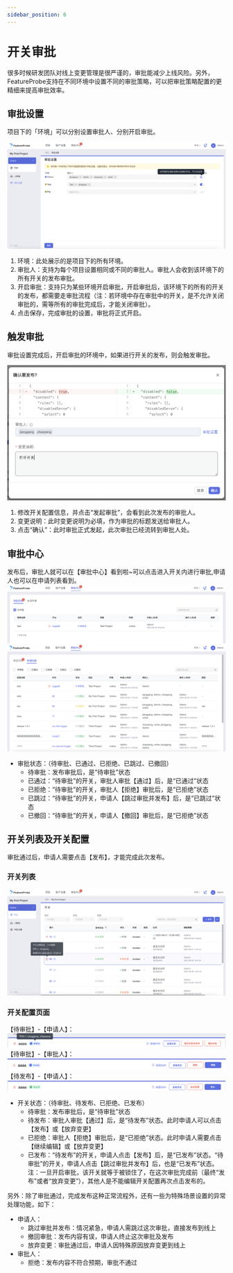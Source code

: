 ```yaml
---
sidebar_position: 6
---
```


# 开关审批
很多时候研发团队对线上变更管理是很严谨的，审批能减少上线风险。另外，FeatureProbe支持在不同环境中设置不同的审批策略，可以把审批策略配置的更精细来提高审批效率。
## 审批设置
项目下的「环境」可以分别设置审批人、分别开启审批。

![toggle targeting screenshot](/approval_settings.png)

1. 环境：此处展示的是项目下的所有环境。
2. 审批人：支持为每个项目设置相同或不同的审批人。审批人会收到该环境下的所有开关的发布审批。
3. 开启审批：支持只为某些环境开启审批，开启审批后，该环境下的所有的开关的发布，都需要走审批流程（注：若环境中存在审批中的开关，是不允许关闭审批的，需等所有的审批完成后，才能关闭审批）。
4. 点击保存，完成审批的设置，审批将正式开启。

## 触发审批
审批设置完成后，开启审批的环境中，如果进行开关的发布，则会触发审批。

![sdk screenshot](/publish.png)

1. 修改开关配置信息，并点击“发起审批”，会看到此次发布的审批人。
2. 变更说明：此时变更说明为必填，作为审批的标题发送给审批人。
3. 点击“确认”：此时审批正式发起，此次审批已经流转到审批人处。

## 审批中心
发布后，审批人就可以在【审批中心】看到啦~可以点击进入开关内进行审批,申请人也可以在申请列表看到。
![history screenshot](/approval_list.png)
![history screenshot](/application_list.png)
+ 审批状态：（待审批、已通过、已拒绝、已跳过、已撤回）
  - 待审批：发布审批后，是“待审批”状态
  - 已通过：“待审批”的开关，审批人审批【通过】后，是“已通过”状态
  - 已拒绝：“待审批”的开关，审批人【拒绝】审批后，是“已拒绝”状态
  - 已跳过：“待审批”的开关，申请人【跳过审批并发布】后，是“已跳过”状态
  - 已撤回：“待审批”的开关，申请人【撤回】审批后，是“已拒绝”状态


## 开关列表及开关配置
审批通过后，申请人需要点击【发布】，才能完成此次发布。
### 开关列表
![history screenshot](/toggle_approval.png)

### 开关配置页面
【待审批】-【申请人】：
![history screenshot](/pending_review_q.png)
【待审批】-【审批人】：
![history screenshot](/pending_review_p.png)
【待发布】-【申请人】：
![history screenshot](/pending_publish.png)
+ 开关状态：（待审批、待发布、已拒绝、已发布）
  - 待审批：发布审批后，是“待审批”状态
  - 待发布：审批人审批【通过】后，是“待发布”状态。此时申请人可以点击【发布】或【放弃变更】
  - 已拒绝：审批人【拒绝】审批后，是“已拒绝”状态。此时申请人需要点击【继续编辑】或【放弃变更】
  - 已发布：“待发布”的开关，申请人点击【发布】后，是“已发布”状态。“待审批”的开关，申请人点击【跳过审批并发布】后，也是“已发布”状态。
注：一旦开启审批，该开关就等于被锁住了，在这次审批完成前（最终“发布”或者“放弃变更”），其他人是不能编辑开关配置再次点击发布的。

另外：除了审批通过，完成发布这种正常流程外，还有一些为特殊场景设置的异常处理功能，如下：
+ 申请人：
  - 跳过审批并发布：情况紧急，申请人需跳过这次审批，直接发布到线上
  - 撤回审批：发布内容有误，申请人终止这次审批及发布
  - 放弃变更：审批通过后，申请人因特殊原因放弃变更到线上
+ 审批人：
  - 拒绝：发布内容不符合预期，审批不通过

